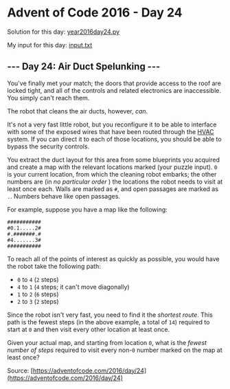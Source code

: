 # Advent of Code 2016 - Day 24

Solution for this day: [year2016day24.py](year2016/day24/year2016day24.py)

My input for this day: [input.txt](year2016/day24/input.txt)

## \--- Day 24: Air Duct Spelunking ---

You've finally met your match; the doors that provide access to the roof are
locked tight, and all of the controls and related electronics are
inaccessible. You simply can't reach them.

The robot that cleans the air ducts, however, _can_.

It's not a very fast little robot, but you reconfigure it to be able to
interface with some of the exposed wires that have been routed through the
[HVAC](https://en.wikipedia.org/wiki/HVAC) system. If you can direct it to
each of those locations, you should be able to bypass the security controls.

You extract the duct layout for this area from some blueprints you acquired
and create a map with the relevant locations marked (your puzzle input). `0`
is your current location, from which the cleaning robot embarks; the other
numbers are (in _no particular order_ ) the locations the robot needs to visit
at least once each. Walls are marked as `#`, and open passages are marked as
`.`. Numbers behave like open passages.

For example, suppose you have a map like the following:

    
    
    ###########
    #0.1.....2#
    #.#######.#
    #4.......3#
    ###########
    

To reach all of the points of interest as quickly as possible, you would have
the robot take the following path:

  * `0` to `4` (`2` steps)
  * `4` to `1` (`4` steps; it can't move diagonally)
  * `1` to `2` (`6` steps)
  * `2` to `3` (`2` steps)

Since the robot isn't very fast, you need to find it the _shortest route_.
This path is the fewest steps (in the above example, a total of `14`) required
to start at `0` and then visit every other location at least once.

Given your actual map, and starting from location `0`, what is the _fewest
number of steps_ required to visit every non-`0` number marked on the map at
least once?



Source: [https://adventofcode.com/2016/day/24](https://adventofcode.com/2016/day/24)
